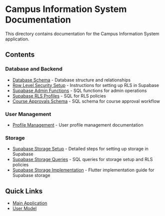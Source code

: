 # Campus Information System Documentation

This directory contains documentation for the Campus Information System application.

## Contents

### Database and Backend
- [Database Schema](./database_schema.md) - Database structure and relationships
- [Row Level Security Setup](./rls_setup_instructions.md) - Instructions for setting up RLS in Supabase
- [Supabase Admin Functions](./supabase_admin_functions.sql) - SQL functions for admin operations
- [Supabase RLS Profiles](./supabase_rls_profiles.sql) - SQL for RLS policies
- [Course Approvals Schema](./course_approvals_schema.sql) - SQL schema for course approval workflow

### User Management
- [Profile Management](./profile_management.md) - User profile management documentation

### Storage
- [Supabase Storage Setup](./supabase_storage_setup.md) - Detailed steps for setting up storage in Supabase
- [Supabase Storage Queries](./supabase_storage_queries.sql) - SQL queries for storage setup and RLS policies
- [Supabase Storage Implementation](./supabase_storage_implementation.md) - Flutter implementation guide for Supabase storage

## Quick Links

- [Main Application](../main.dart)
- [User Model](../models/user.dart)
